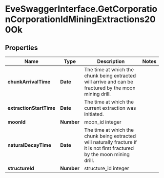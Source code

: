 # EveSwaggerInterface.GetCorporationCorporationIdMiningExtractions200Ok

## Properties
Name | Type | Description | Notes
------------ | ------------- | ------------- | -------------
**chunkArrivalTime** | **Date** | The time at which the chunk being extracted will arrive and can be fractured by the moon mining drill.  | 
**extractionStartTime** | **Date** | The time at which the current extraction was initiated.  | 
**moonId** | **Number** | moon_id integer | 
**naturalDecayTime** | **Date** | The time at which the chunk being extracted will naturally fracture if it is not first fractured by the moon mining drill.  | 
**structureId** | **Number** | structure_id integer | 


